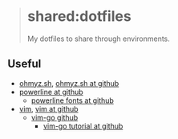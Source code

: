 > # shared:dotfiles
>
> My dotfiles to share through environments.

## Useful

- [ohmyz.sh](http://ohmyz.sh), [ohmyz.sh at github](https://github.com/robbyrussell/oh-my-zsh)
- [powerline at github](https://github.com/powerline/powerline)
  - [powerline fonts at github](https://github.com/powerline/fonts)
- [vim](http://www.vim.org), [vim at github](https://github.com/vim/vim)
  - [vim-go github](https://github.com/fatih/vim-go)
    - [vim-go tutorial at github](https://github.com/fatih/vim-go-tutorial)
